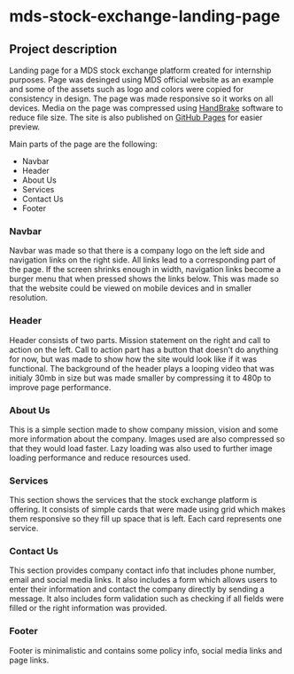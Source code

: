 
# mds-stock-exchange-landing-page

## Project description 

Landing page for a MDS stock exchange platform created for internship purposes. Page was desinged using MDS official website as an example and some of the assets such as logo and colors were copied for consistency in design. The page was made responsive so it works on all devices. Media on the page was compressed using [HandBrake](https://handbrake.fr/) software to reduce file size. The site is also published on [GitHub Pages](https://miske11.github.io/mds-stock-exchange-landing-page/) for easier preview.  
  
Main parts of the page are the following:
- Navbar
- Header
- About Us
- Services
- Contact Us
- Footer

### Navbar
Navbar was made so that there is a company logo on the left side and navigation links on the right side. All links lead to a corresponding part of the page. If the screen shrinks enough in width, navigation links become a burger menu that when pressed shows the links below. This was made so that the website could be viewed on mobile devices and in smaller resolution.

### Header
Header consists of two parts. Mission statement on the right and call to action on the left. Call to action part has a button that doesn't do anything for now, but was made to show how the site would look like if it was functional. The background of the header plays a looping video that was initialy 30mb in size but was made smaller by compressing it to 480p to improve page performance.

### About Us
This is a simple section made to show company mission, vision and some more information about the company. Images used are also compressed so that they would load faster. Lazy loading was also used to further image loading performance and reduce resources used.

### Services
This section shows the services that the stock exchange platform is offering. It consists of simple cards that were made using grid which makes them responsive so they fill up space that is left. Each card represents one service.

### Contact Us 
This section provides company contact info that includes phone number, email and social media links. It also includes a form which allows users to enter their information and contact the company directly by sending a message. It also includes form validation such as checking if all fields were filled or the right information was provided.

### Footer
Footer is minimalistic and contains some policy info, social media links and page links.
